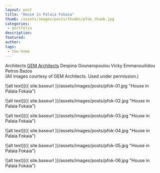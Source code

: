 ```yaml
---
layout: post
title: "House in Palaia Fokaia"
thumb: /assets/images/posts/thumbs/pfok_thumb.jpg
categories:
 - portfolio
description:
featured:
author: 
tags:
 - the-home
---
```


<p class="credits">
    <span class="title">Architects</span>
        <span class="contributor"><a href="https://www.gem-arch.gr/web/">GEM Architects</a></span>
        <span class="contributor">Despina Gounaropoulou</span>
        <span class="contributor">Vicky Emmanouilidou</span>
        <span class="contributor">Petros Bazos</span><br>
    (All images courtesy of GEM Architects. Used under permission.)
</p>

![alt text]({{ site.baseurl }}/assets/images/posts/pfok-01.jpg "House in Palaia Fokaia")

![alt text]({{ site.baseurl }}/assets/images/posts/pfok-02.jpg "House in Palaia Fokaia")

![alt text]({{ site.baseurl }}/assets/images/posts/pfok-03.jpg "House in Palaia Fokaia")

![alt text]({{ site.baseurl }}/assets/images/posts/pfok-04.jpg "House in Palaia Fokaia")

![alt text]({{ site.baseurl }}/assets/images/posts/pfok-05.jpg "House in Palaia Fokaia")

![alt text]({{ site.baseurl }}/assets/images/posts/pfok-06.jpg "House in Palaia Fokaia")